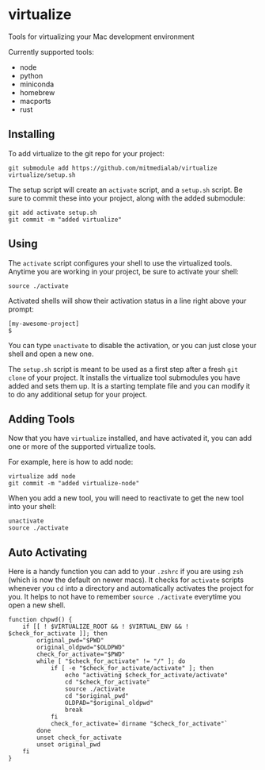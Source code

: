 # virtualize
Tools for virtualizing your Mac development environment

Currently supported tools:
 - node
 - python
 - miniconda
 - homebrew
 - macports
 - rust

## Installing
To add virtualize to the git repo for your project:

```
git submodule add https://github.com/mitmedialab/virtualize
virtualize/setup.sh
```

The setup script will create an `activate` script, and a `setup.sh` script. Be sure to commit these into your project, along with the added submodule:

```
git add activate setup.sh
git commit -m "added virtualize"
```

## Using
The `activate` script configures your shell to use the virtualized tools. Anytime you are working in your project, be sure to activate your shell:

```
source ./activate
```

Activated shells will show their activation status in a line right above your prompt:

```
[my-awesome-project]
$
```

You can type `unactivate` to disable the activation, or you can just close your shell and open a new one.

The `setup.sh` script is meant to be used as a first step after a fresh `git clone` of your project. It installs the virtualize tool submodules you have added and sets them up. It is a starting template file and you can modify it to do any additional setup for your project.


## Adding Tools
Now that you have `virtualize` installed, and have activated it, you can add one or more of the supported virtualize tools.

For example, here is how to add node:
```
virtualize add node
git commit -m "added virtualize-node"
```

When you add a new tool, you will need to reactivate to get the new tool into your shell:
```
unactivate
source ./activate
```

## Auto Activating
Here is a handy function you can add to your `.zshrc` if you are using `zsh` (which is now the default on newer macs). It checks for `activate` scripts whenever you `cd` into a directory and automatically activates the project for you. It helps to not have to remember `source ./activate` everytime you open a new shell.
```
function chpwd() {
    if [[ ! $VIRTUALIZE_ROOT && ! $VIRTUAL_ENV && ! $check_for_activate ]]; then
        original_pwd="$PWD"
        original_oldpwd="$OLDPWD"
        check_for_activate="$PWD"
        while [ "$check_for_activate" != "/" ]; do
            if [ -e "$check_for_activate/activate" ]; then
                echo "activating $check_for_activate/activate"
                cd "$check_for_activate"
                source ./activate
                cd "$original_pwd"
                OLDPAD="$original_oldpwd"
                break
            fi
            check_for_activate=`dirname "$check_for_activate"`
        done
        unset check_for_activate
        unset original_pwd
    fi
}
```
